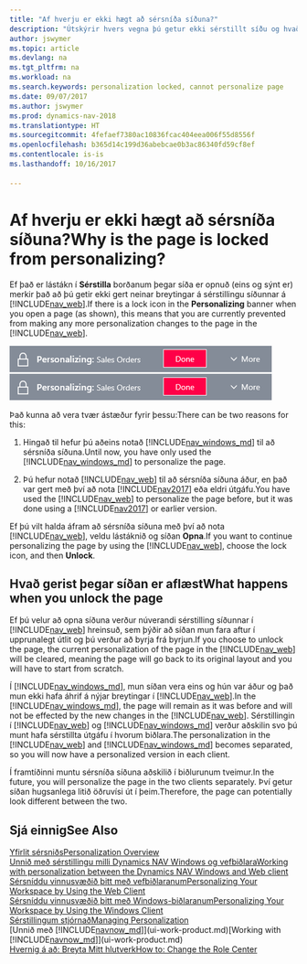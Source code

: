 ```yaml
---
title: "Af hverju er ekki hægt að sérsníða síðuna?"
description: "Útskýrir hvers vegna þú getur ekki sérstillt síðu og hvað þú getur gert til að opna hana svo þú getir sérsniðið hana."
author: jswymer
ms.topic: article
ms.devlang: na
ms.tgt_pltfrm: na
ms.workload: na
ms.search.keywords: personalization locked, cannot personalize page
ms.date: 09/07/2017
ms.author: jswymer
ms.prod: dynamics-nav-2018
ms.translationtype: HT
ms.sourcegitcommit: 4fefaef7380ac10836fcac404eea006f55d8556f
ms.openlocfilehash: b365d14c199d36abebcae0b3ac86340fd59cf8ef
ms.contentlocale: is-is
ms.lasthandoff: 10/16/2017

---
```

# <a name="why-is-the-page-is-locked-from-personalizing"></a><span data-ttu-id="7ef47-103">Af hverju er ekki hægt að sérsníða síðuna?</span><span class="sxs-lookup"><span data-stu-id="7ef47-103">Why is the page is locked from personalizing?</span></span>
<span data-ttu-id="7ef47-104">Ef það er lástákn í **Sérstilla** borðanum þegar síða er opnuð (eins og sýnt er) merkir það að þú getir ekki gert neinar breytingar á sérstillingu síðunnar á [!INCLUDE[nav_web](includes/nav_web_md.md)].</span><span class="sxs-lookup"><span data-stu-id="7ef47-104">If there is a lock icon in the **Personalizing** banner when you open a page (as shown), this means that you are currently prevented from making any more personalization changes to the page in the [!INCLUDE[nav_web](includes/nav_web_md.md)].</span></span>

<span data-ttu-id="7ef47-105">![Sérstilla lás](media/personalization-locked.png "Sérstilla lás")</span><span class="sxs-lookup"><span data-stu-id="7ef47-105">![Personalize Lock](media/personalization-locked.png "Personalize lock")</span></span>

<span data-ttu-id="7ef47-106">Það kunna að vera tvær ástæður fyrir þessu:</span><span class="sxs-lookup"><span data-stu-id="7ef47-106">There can be two reasons for this:</span></span>
1.  <span data-ttu-id="7ef47-107">Hingað til hefur þú aðeins notað [!INCLUDE[nav_windows_md](includes/nav_windows_md.md)] til að sérsníða síðuna.</span><span class="sxs-lookup"><span data-stu-id="7ef47-107">Until now, you have only used the [!INCLUDE[nav_windows_md](includes/nav_windows_md.md)] to personalize the page.</span></span>

2. <span data-ttu-id="7ef47-108">Þú hefur notað [!INCLUDE[nav_web](includes/nav_web_md.md)] til að sérsníða síðuna áður, en það var gert með því að nota [!INCLUDE[nav2017](includes/nav2017.md)] eða eldri útgáfu.</span><span class="sxs-lookup"><span data-stu-id="7ef47-108">You have used the [!INCLUDE[nav_web](includes/nav_web_md.md)] to personalize the page before, but it was done using a [!INCLUDE[nav2017](includes/nav2017.md)] or earlier version.</span></span>   

<span data-ttu-id="7ef47-109">Ef þú vilt halda áfram að sérsníða síðuna með því að nota [!INCLUDE[nav_web](includes/nav_web_md.md)], veldu lástáknið og síðan **Opna**.</span><span class="sxs-lookup"><span data-stu-id="7ef47-109">If you want to continue personalizing the page by using the [!INCLUDE[nav_web](includes/nav_web_md.md)], choose the lock icon, and then **Unlock**.</span></span>

## <a name="what-happens-when-you-unlock-the-page"></a><span data-ttu-id="7ef47-110">Hvað gerist þegar síðan er aflæst</span><span class="sxs-lookup"><span data-stu-id="7ef47-110">What happens when you unlock the page</span></span>
<span data-ttu-id="7ef47-111">Ef þú velur að opna síðuna verður núverandi sérstilling síðunnar í [!INCLUDE[nav_web](includes/nav_web_md.md)] hreinsuð, sem þýðir að síðan mun fara aftur í upprunalegt útlit og þú verður að byrja frá byrjun.</span><span class="sxs-lookup"><span data-stu-id="7ef47-111">If you choose to unlock the page, the current personalization of the page in the [!INCLUDE[nav_web](includes/nav_web_md.md)] will be cleared, meaning the page will go back to its original layout and you will have to start from scratch.</span></span>

<span data-ttu-id="7ef47-112">Í [!INCLUDE[nav_windows_md](includes/nav_windows_md.md)], mun síðan vera eins og hún var áður og það mun ekki hafa áhrif á nýjar breytingar í [!INCLUDE[nav_web](includes/nav_web_md.md)].</span><span class="sxs-lookup"><span data-stu-id="7ef47-112">In the [!INCLUDE[nav_windows_md](includes/nav_windows_md.md)], the page will remain as it was before and will not be effected by the new changes in the [!INCLUDE[nav_web](includes/nav_web_md.md)].</span></span> <span data-ttu-id="7ef47-113">Sérstillingin í [!INCLUDE[nav_web](includes/nav_web_md.md)] og [!INCLUDE[nav_windows_md](includes/nav_windows_md.md)] verður aðskilin svo þú munt hafa sérstillta útgáfu í hvorum biðlara.</span><span class="sxs-lookup"><span data-stu-id="7ef47-113">The personalization in the [!INCLUDE[nav_web](includes/nav_web_md.md)] and [!INCLUDE[nav_windows_md](includes/nav_windows_md.md)] becomes separated, so you will now have a personalized version in each client.</span></span> 

<span data-ttu-id="7ef47-114">Í framtíðinni muntu sérsníða síðuna aðskilið í biðlurunum tveimur.</span><span class="sxs-lookup"><span data-stu-id="7ef47-114">In the future, you will personalize the page in the two clients separately.</span></span> <span data-ttu-id="7ef47-115">Því getur síðan hugsanlega litið öðruvísi út í þeim.</span><span class="sxs-lookup"><span data-stu-id="7ef47-115">Therefore, the page can potentially look different between the two.</span></span>

## <a name="see-also"></a><span data-ttu-id="7ef47-116">Sjá einnig</span><span class="sxs-lookup"><span data-stu-id="7ef47-116">See Also</span></span>
[<span data-ttu-id="7ef47-117">Yfirlit sérsniðs</span><span class="sxs-lookup"><span data-stu-id="7ef47-117">Personalization Overview</span></span>](ui-personalization-overview.md)  
[<span data-ttu-id="7ef47-118">Unnið með sérstillingu milli Dynamics NAV Windows og vefbiðlara</span><span class="sxs-lookup"><span data-stu-id="7ef47-118">Working with personalization between the Dynamics NAV Windows and Web client</span></span>](ui-personalization-overview.md#PersonalizationWinWeb)  
[<span data-ttu-id="7ef47-119">Sérsníddu vinnusvæðið þitt með vefbiðlaranum</span><span class="sxs-lookup"><span data-stu-id="7ef47-119">Personalizing Your Workspace by Using the Web Client</span></span>](ui-personalization-user.md)  
[<span data-ttu-id="7ef47-120">Sérsníddu vinnusvæðið þitt með Windows-biðlaranum</span><span class="sxs-lookup"><span data-stu-id="7ef47-120">Personalizing Your Workspace by Using the Windows Client</span></span>](ui-personalization-windows-client.md)  
[<span data-ttu-id="7ef47-121">Sérstillingum stjórnað</span><span class="sxs-lookup"><span data-stu-id="7ef47-121">Managing Personalization</span></span>](ui-personalization-manage.md)  
<span data-ttu-id="7ef47-122">[Unnið með [!INCLUDE[navnow_md](includes/navnow_md.md)]](ui-work-product.md)</span><span class="sxs-lookup"><span data-stu-id="7ef47-122">[Working with [!INCLUDE[navnow_md](includes/navnow_md.md)]](ui-work-product.md)</span></span>  
[<span data-ttu-id="7ef47-123">Hvernig á að: Breyta Mitt hlutverk</span><span class="sxs-lookup"><span data-stu-id="7ef47-123">How to: Change the Role Center</span></span>](change-role.md)  

